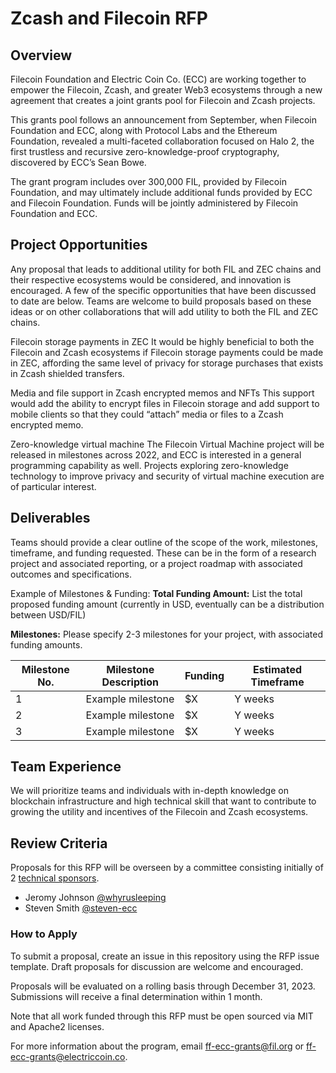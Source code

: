 # Zcash and Filecoin RFP

## Overview

Filecoin Foundation and Electric Coin Co. (ECC) are working together to empower the Filecoin, Zcash, and greater Web3 ecosystems through a new agreement that creates a joint grants pool for Filecoin and Zcash projects.

This grants pool follows an announcement from September, when Filecoin Foundation and ECC, along with Protocol Labs and the Ethereum Foundation, revealed a multi-faceted collaboration focused on Halo 2, the first trustless and recursive zero-knowledge-proof cryptography, discovered by ECC’s Sean Bowe.

The grant program includes over 300,000 FIL, provided by Filecoin Foundation, and may ultimately include additional funds provided by ECC and Filecoin Foundation. Funds will be jointly administered by Filecoin Foundation and ECC.

## Project Opportunities

Any proposal that leads to additional utility for both FIL and ZEC chains and their respective ecosystems would be considered, and innovation is encouraged. A few of the specific opportunities that have been discussed to date are below. Teams are welcome to build proposals based on these ideas or on other collaborations that will add utility to both the FIL and ZEC chains.

Filecoin storage payments in ZEC
It would be highly beneficial to both the Filecoin and Zcash ecosystems if Filecoin storage payments could be made in ZEC, affording the same level of privacy for storage purchases that exists in Zcash shielded transfers.

Media and file support in Zcash encrypted memos and NFTs
This support would add the ability to encrypt files in Filecoin storage and add support to mobile clients so that they could “attach” media or files to a Zcash encrypted memo. 

Zero-knowledge virtual machine
The Filecoin Virtual Machine project will be released in milestones across 2022, and ECC is interested in a general programming capability as well. Projects exploring zero-knowledge technology to improve privacy and security of virtual machine execution are of particular interest.

## Deliverables

Teams should provide a clear outline of the scope of the work, milestones, timeframe, and funding requested. These can be in the form of a research project and associated reporting, or a project roadmap with associated outcomes and specifications.

Example of Milestones & Funding:
**Total Funding Amount:** List the total proposed funding amount (currently in USD, eventually can be a distribution between USD/FIL)

**Milestones:**
Please specify 2-3 milestones for your project, with associated funding amounts. 

| Milestone No. | Milestone Description | Funding | Estimated Timeframe |
| ------------- | --------------------- | ------- | ------------------- |
| 1             | Example milestone     | $X      | Y weeks             |
| 2             | Example milestone     | $X      | Y weeks             |
| 3             | Example milestone     | $X      | Y weeks             |

## Team Experience

We will prioritize teams and individuals with in-depth knowledge on blockchain infrastructure and high technical skill that want to contribute to growing the utility and incentives of the Filecoin and Zcash ecosystems.

## Review Criteria

Proposals for this RFP will be overseen by a committee consisting initially of 2 [technical sponsors](https://github.com/filecoin-project/devgrants/blob/master/technical-sponsors.md).

- Jeromy Johnson [@whyrusleeping](https://github.com/whyrusleeping)
- Steven Smith [@steven-ecc](https://github.com/steven-ecc)

### How to Apply

To submit a proposal, create an issue in this repository using the RFP issue template. Draft proposals for discussion are welcome and encouraged.

Proposals will be evaluated on a rolling basis through December 31, 2023. Submissions will receive a final determination within 1 month. 

Note that all work funded through this RFP must be open sourced via MIT and Apache2 licenses.

For more information about the program, email ff-ecc-grants@fil.org or ff-ecc-grants@electriccoin.co.

